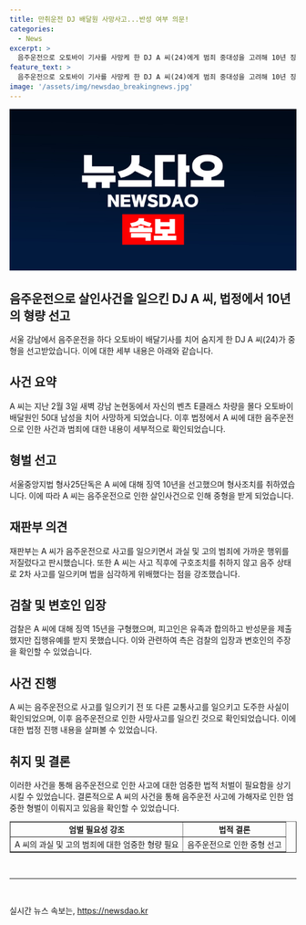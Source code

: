 ```yaml
---
title: 만취운전 DJ 배달원 사망사고...반성 여부 의문!
categories:
  - News
excerpt: >
  음주운전으로 오토바이 기사를 사망케 한 DJ A 씨(24)에게 범죄 중대성을 고려해 10년 징역형이 선고됐다. A 씨는 음주운전으로 50대 남성을 치어 숨지게 한 혐의를 받았으며, 재판부는 A 씨의 책임을 강조하며, 1차 교통사고 후에도 계속해서 운전해 2차 사고를 일으킨 점을 비판했다. 또한, A 씨는 사고 후 피해자에 대한 구호 조치를 제대로 하지 않았다는 비난을 받고, 검찰은 A 씨에 대해 징역 15년을 구형했다. A 씨 측은 유족과 합의하고 반성문을 제출했지만, 집행유예를 받지 못했다고 전해졌다.
feature_text: >
  음주운전으로 오토바이 기사를 사망케 한 DJ A 씨(24)에게 범죄 중대성을 고려해 10년 징역형이 선고됐다. A 씨는 음주운전으로 50대 남성을 치어 숨지게 한 혐의를 받았으며, 재판부는 A 씨의 책임을 강조하며, 1차 교통사고 후에도 계속해서 운전해 2차 사고를 일으킨 점을 비판했다. 또한, A 씨는 사고 후 피해자에 대한 구호 조치를 제대로 하지 않았다는 비난을 받고, 검찰은 A 씨에 대해 징역 15년을 구형했다. A 씨 측은 유족과 합의하고 반성문을 제출했지만, 집행유예를 받지 못했다고 전해졌다.
image: '/assets/img/newsdao_breakingnews.jpg'
---
```


<p><img src="/assets/img/newsdao_breakingnews.jpg" alt="firstkoreanews 속보" /></p>

<h2 data-ke-size="size26">음주운전으로 살인사건을 일으킨 DJ A 씨, 법정에서 10년의 형량 선고</h2>

<p data-ke-size="size16">서울 강남에서 음주운전을 하다 오토바이 배달기사를 치어 숨지게 한 DJ A 씨(24)가 중형을 선고받았습니다. 이에 대한 세부 내용은 아래와 같습니다.</p>

<h2 data-ke-size="size20">사건 요약</h2>

<p data-ke-size="size16">A 씨는 지난 2월 3일 새벽 강남 논현동에서 자신의 벤츠 E클래스 차량을 몰다 오토바이 배달원인 50대 남성을 치어 사망하게 되었습니다. 이후 법정에서 A 씨에 대한 음주운전으로 인한 사건과 범죄에 대한 내용이 세부적으로 확인되었습니다.</p>

<h2 data-ke-size="size20">형벌 선고</h2>

<p data-ke-size="size16">서울중앙지법 형사25단독은 A 씨에 대해 징역 10년을 선고했으며 형사조치를 취하였습니다. 이에 따라 A 씨는 음주운전으로 인한 살인사건으로 인해 중형을 받게 되었습니다.</p>

<h2 data-ke-size="size20">재판부 의견</h2>

<p data-ke-size="size16">재판부는 A 씨가 음주운전으로 사고를 일으키면서 과실 및 고의 범죄에 가까운 행위를 저질렀다고 판시했습니다. 또한 A 씨는 사고 직후에 구호조치를 취하지 않고 음주 상태로 2차 사고를 일으키며 법을 심각하게 위배했다는 점을 강조했습니다.</p>

<h2 data-ke-size="size20">검찰 및 변호인 입장</h2>

<p data-ke-size="size16">검찰은 A 씨에 대해 징역 15년을 구형했으며, 피고인은 유족과 합의하고 반성문을 제출했지만 집행유예를 받지 못했습니다. 이와 관련하여 측은 검찰의 입장과 변호인의 주장을 확인할 수 있었습니다.</p>

<h2 data-ke-size="size20">사건 진행</h2>

<p data-ke-size="size16">A 씨는 음주운전으로 사고를 일으키기 전 또 다른 교통사고를 일으키고 도주한 사실이 확인되었으며, 이후 음주운전으로 인한 사망사고를 일으킨 것으로 확인되었습니다. 이에 대한 법정 진행 내용을 살펴볼 수 있었습니다.</p>

<h2 data-ke-size="size20">취지 및 결론</h2>

<p data-ke-size="size16">이러한 사건을 통해 음주운전으로 인한 사고에 대한 엄중한 법적 처벌이 필요함을 상기시킬 수 있었습니다. 결론적으로 A 씨의 사건을 통해 음주운전 사고에 가해자로 인한 엄중한 형벌이 이뤄지고 있음을 확인할 수 있었습니다.</p>

<table border="1" style="width: 100%;">
<tbody>
<tr>
<td style="text-align: center; height: 17px;"><b>엄벌 필요성 강조</b></td>
<td style="text-align: center; height: 17px;"><b>법적 결론</b></td>
</tr>
<tr>
<td style="text-align: center; height: 17px;">A 씨의 과실 및 고의 범죄에 대한 엄중한 형량 필요</td>
<td style="text-align: center; height: 17px;">음주운전으로 인한 중형 선고</td>
</tr>
</tbody>
</table>

<p><br>
<hr></p>

<p data-ke-size="size16">&nbsp;</p>
실시간 뉴스 속보는, <a href="https://newsdao.kr" rel="dofollow">https://newsdao.kr</a>



